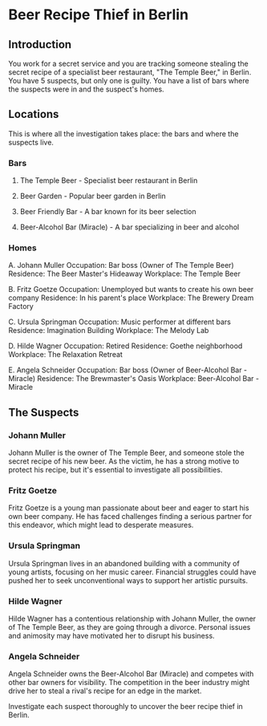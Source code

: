 # Beer Recipe Thief in Berlin

## Introduction

You work for a secret service and you are tracking someone stealing the secret recipe of a specialist beer restaurant, "The Temple Beer," in Berlin. You have 5 suspects, but only one is guilty. You have a list of bars where the suspects were in and the suspect's homes.

## Locations

This is where all the investigation takes place: the bars and where the suspects live.

### Bars

1. The Temple Beer - Specialist beer restaurant in Berlin

2. Beer Garden - Popular beer garden in Berlin

3. Beer Friendly Bar - A bar known for its beer selection

4. Beer-Alcohol Bar (Miracle) - A bar specializing in beer and alcohol

### Homes

A. Johann Muller
    Occupation: Bar boss (Owner of The Temple Beer)
    Residence: The Beer Master's Hideaway
    Workplace: The Temple Beer

B. Fritz Goetze
    Occupation: Unemployed but wants to create his own beer company
    Residence: In his parent's place
    Workplace: The Brewery Dream Factory

C. Ursula Springman
    Occupation: Music performer at different bars
    Residence: Imagination Building
    Workplace: The Melody Lab

D. Hilde Wagner
    Occupation: Retired
    Residence: Goethe neighborhood
    Workplace: The Relaxation Retreat

E. Angela Schneider
    Occupation: Bar boss (Owner of Beer-Alcohol Bar - Miracle)
    Residence: The Brewmaster's Oasis
    Workplace: Beer-Alcohol Bar - Miracle

## The Suspects

### Johann Muller
Johann Muller is the owner of The Temple Beer, and someone stole the secret recipe of his new beer. As the victim, he has a strong motive to protect his recipe, but it's essential to investigate all possibilities.

### Fritz Goetze
Fritz Goetze is a young man passionate about beer and eager to start his own beer company. He has faced challenges finding a serious partner for this endeavor, which might lead to desperate measures.

### Ursula Springman
Ursula Springman lives in an abandoned building with a community of young artists, focusing on her music career. Financial struggles could have pushed her to seek unconventional ways to support her artistic pursuits.

### Hilde Wagner
Hilde Wagner has a contentious relationship with Johann Muller, the owner of The Temple Beer, as they are going through a divorce. Personal issues and animosity may have motivated her to disrupt his business.

### Angela Schneider
Angela Schneider owns the Beer-Alcohol Bar (Miracle) and competes with other bar owners for visibility. The competition in the beer industry might drive her to steal a rival's recipe for an edge in the market.

Investigate each suspect thoroughly to uncover the beer recipe thief in Berlin.